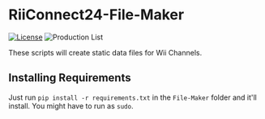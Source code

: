 # RiiConnect24-File-Maker
[![License](https://img.shields.io/github/license/riiconnect24/file-maker.svg?style=flat-square)](http://www.gnu.org/licenses/agpl-3.0)
![Production List](https://img.shields.io/discord/206934458954153984.svg?style=flat-square)

These scripts will create static data files for Wii Channels.


## Installing Requirements

Just run `pip install -r requirements.txt` in the `File-Maker` folder and it'll install. You might have to run as `sudo`.
